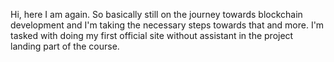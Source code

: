 Hi, here I am again. So basically still on the journey towards blockchain development and I'm taking the necessary steps towards that and more. I'm tasked with doing my first official site without assistant in the project landing part of the course.


